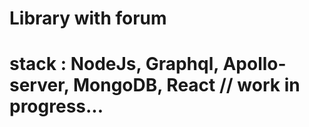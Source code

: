 # Library with forum
# stack : NodeJs, Graphql, Apollo-server, MongoDB, React  // work in progress...
